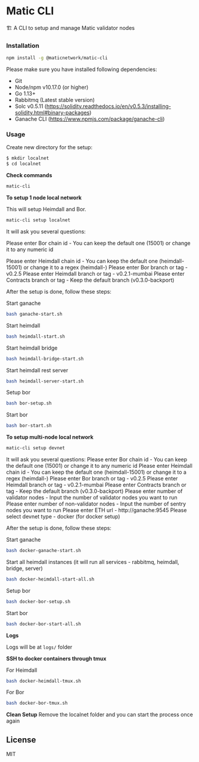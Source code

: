 # Matic CLI

🏗 A CLI to setup and manage Matic validator nodes 

### Installation

```bash
npm install -g @maticnetwork/matic-cli
```

Please make sure you have installed following dependencies:

* Git
* Node/npm v10.17.0 (or higher)
* Go 1.13+
* Rabbitmq (Latest stable version)
* Solc v0.5.11 (https://solidity.readthedocs.io/en/v0.5.3/installing-solidity.html#binary-packages)
* Ganache CLI (https://www.npmjs.com/package/ganache-cli)

### Usage

Create new directory for the setup:

```bash
$ mkdir localnet
$ cd localnet
```

**Check commands**

```bash
matic-cli
```

**To setup 1 node local network**

This will setup Heimdall and Bor.

```bash
matic-cli setup localnet
```

It will ask you several questions:

Please enter Bor chain id - You can keep the default one (15001) or change it to any numeric id

Please enter Heimdall chain id - You can keep the default one (heimdall-15001) or change it to a regex (heimdall-<numeric id>)
Please enter Bor branch or tag - v0.2.5
Please enter Heimdall branch or tag - v0.2.1-mumbai
Please enter Contracts branch or tag - Keep the default branch (v0.3.0-backport)

After the setup is done, follow these steps:

Start ganache
```bash
bash ganache-start.sh
```

Start heimdall
```bash
bash heimdall-start.sh
```

Start heimdall bridge
```bash
bash heimdall-bridge-start.sh
```

Start heimdall rest server
```bash
bash heimdall-server-start.sh
```

Setup bor
```bash
bash bor-setup.sh
```

Start bor
```bash
bash bor-start.sh
```

**To setup multi-node local network**

```bash
matic-cli setup devnet
```

It will ask you several questions:
Please enter Bor chain id - You can keep the default one (15001) or change it to any numeric id
Please enter Heimdall chain id - You can keep the default one (heimdall-15001) or change it to a regex (heimdall-<numeric id>)
Please enter Bor branch or tag - v0.2.5
Please enter Heimdall branch or tag - v0.2.1-mumbai
Please enter Contracts branch or tag - Keep the default branch (v0.3.0-backport)
Please enter number of validator nodes - Input the number of validator nodes you want to run
Please enter number of non-validator nodes - Input the number of sentry nodes you want to run
Please enter ETH url - http://ganache:9545
Please select devnet type - docker (for docker setup)

After the setup is done, follow these steps:

Start ganache
```bash
bash docker-ganache-start.sh
```

Start all heimdall instances (it will run all services - rabbitmq, heimdall, bridge, server)
```bash
bash docker-heimdall-start-all.sh
```

Setup bor
```bash
bash docker-bor-setup.sh
```

Start bor
```bash
bash docker-bor-start-all.sh
```

**Logs**

Logs will be at `logs/` folder

**SSH to docker containers through tmux**

For Heimdall

```bash
bash docker-heimdall-tmux.sh
```

For  Bor

```bash
bash docker-bor-tmux.sh
```

**Clean Setup**
Remove the localnet folder and you can start the process once again

## License

MIT
